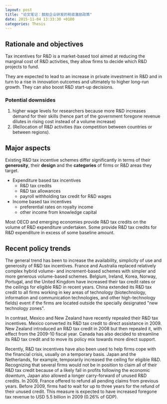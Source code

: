 ```yaml
---
layout: post
title: "论文笔记：鼓励企业研发的税收激励政策"
date: 2015-11-04 13:33:30 +0100
categories: Thesis
---
```


## Rationale and objectives

Tax incentives for R&D is a market-based tool aimed at reducing the marginal cost of R&D activities, they allow firms to decide which R&D projects to fund.

They are expected to lead to an increase in private investment in R&D and in turn to a rise in innovation outcomes and ultimately to higher long-run growth. They can also boost R&D start-up decisions.

### Potential downsides

1. higher wage levels for researchers because more R&D increases demand for their skills (hence part of the government foregone revenue dilutes in rising cost instead of a volume increase)
2. (Re)location of R&D activities (tax competition between countries or between regions).

## Major aspects

Existing R&D tax incentive schemes differ significantly in terms of their **generosity**, their **design** and the **categories** of firms or R&D areas they target.

* Expenditure based tax incentives
	* R&D tax credits
	* R&D tax allowances
	* payroll withholding tax credit for R&D wages
* Income based tax incentives
	* preferential rates on royalty income
	* other income from knowledge capital

Most OECD and emerging economies provide R&D tax credits on the volume of R&D expenditure undertaken. Some provide R&D tax credits for R&D expenditure in excess of some baseline amount.

## Recent policy trends

The general trend has been to increase the availability, simplicity of use and generosity of R&D tax incentives. France and Australia replaced relatively complex hybrid volume- and increment-based schemes with simpler and more generous volume-based schemes. Belgium, Ireland, Korea, Norway, Portugal, and the United Kingdom have increased their tax credit rates or the ceilings for eligible R&D in recent years. China extended its R&D tax credit to all firms working in key areas of technology (biotechnology, information and communication technologies, and other high-technology fields) event if the firms are located outside the specially designated "new technology zones".

In contrast, Mexico and New Zealand have recently repealed their R&D tax incentives. Mexico converted its R&D tax credit to direct assistance in 2009. New Zealand introduced an R&D tax credit in 2008 but then repealed it, with effect from the 2009-10 fiscal year. Canada has also decided to streamline its R&D tax credit and to move its policy mix towards more direct support.

Recently, R&D tax incentives have also been used to help firms cope with the financial crisis, usually on a temporary basis. Japan and the Netherlands, for example, temporarily increased the ceiling for eligible R&D. Recognizing that several firms would not be in position to claim all of their R&D tax credit because of a likely fall in profits following the economic downturn, Japan also allowed a longer carry-forward of unused R&D credits. In 2009, France offered to refund all pending claims from previous years. Before 2009, firms had to wait for up to three years for the refund of their unused credit. This measure is expected to have increased foregone tax revenue to USD 5.5 billion in 2009 (0.26% of GDP).